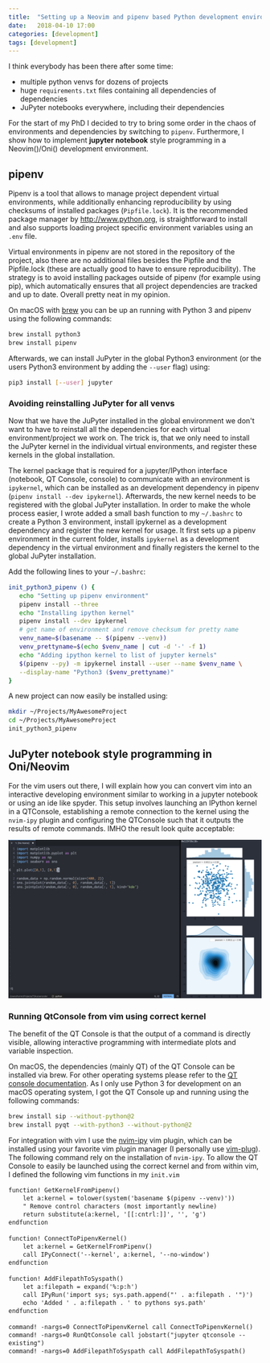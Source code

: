 ```yaml
---
title:  "Setting up a Neovim and pipenv based Python development environment"
date:   2018-04-10 17:00
categories: [development]
tags: [development]
---
```

I think everybody has been there after some time:

 * multiple python venvs for dozens of projects
 * huge `requirements.txt` files containing all dependencies of dependencies
 * JuPyter notebooks everywhere, including their dependencies

For the start of my PhD I decided to try to bring some order in the chaos of environments and dependencies by switching to `pipenv`. Furthermore, I show how to implement __jupyter notebook__ style programming in a Neovim()/Oni() development environment. 

## pipenv

Pipenv is a tool that allows to manage project dependent virtual environments, while additionally enhancing reproducibility by using checksums of installed packages (`Pipfile.lock`).
It is the recommended package manager by http://www.python.org, is straightforward to install and also supports loading project specific environment variables using an `.env` file.

Virtual environments in pipenv are not stored in the repository of the project, also there are no additional files besides the Pipfile and the Pipfile.lock (these are actually good to have to ensure reproducibility).
The strategy is to avoid installing packages outside of pipenv (for example using pip), which automatically ensures that all project dependencies are tracked and up to date. Overall pretty neat in my opinion.

On macOS with [brew](https://brew.sh/) you can be up an running with Python 3 and pipenv using the following commands:

```bash
brew install python3
brew install pipenv
```

Afterwards, we can install JuPyter in the global Python3 environment (or the users Python3 environment by adding the `--user` flag) using:

```bash
pip3 install [--user] jupyter
```

### Avoiding reinstalling JuPyter for all venvs

Now that we have the JuPyter installed in the global environment we don't want to have to reinstall all the dependencies for each virtual environment/project we work on.
The trick is, that we only need to install the JuPyter kernel in the individual virtual environments, and register these kernels in the global installation.

The kernel package that is required for a jupyter/IPython interface (notebook, QT Console, console) to communicate with an environment is `ipykernel`, which can be installed as an development dependency in pipenv (`pipenv install --dev ipykernel`).
Afterwards, the new kernel needs to be registered with the global JuPyter installation.
In order to make the whole process easier, I wrote added a small bash function to my `~/.bashrc` to create a Python 3 environment, install ipykernel as a development dependency and register the new kernel for usage.
It first sets up a pipenv environment in the current folder, installs `ipykernel` as a development dependency in the virtual environment and finally registers the kernel to the global JuPyter installation.

Add the following lines to your `~/.bashrc`:
```bash
init_python3_pipenv () {
   echo "Setting up pipenv environment"
   pipenv install --three
   echo "Installing ipython kernel"
   pipenv install --dev ipykernel
   # get name of environment and remove checksum for pretty name
   venv_name=$(basename -- $(pipenv --venv))
   venv_prettyname=$(echo $venv_name | cut -d '-' -f 1)
   echo "Adding ipython kernel to list of jupyter kernels"
   $(pipenv --py) -m ipykernel install --user --name $venv_name \
   --display-name "Python3 ($venv_prettyname)"
}
```

A new project can now easily be installed using:

```bash
mkdir ~/Projects/MyAwesomeProject
cd ~/Projects/MyAwesomeProject
init_python3_pipenv
```

## JuPyter notebook style programming in Oni/Neovim

For the vim users out there, I will explain how you can convert vim into an interactive developing environment similar to working in a jupyter notebook or using an ide like spyder.
This setup involves launching an IPython kernel in a QTConsole, establishing a remote connection to the kernel using the `nvim-ipy` plugin and configuring the QTConsole such that it outputs the results of remote commands.
IMHO the result look quite acceptable:

![Screenshot of working environment](/assets/2018-04-10_Oni-and-QtConsole.png)

### Running QtConsole from vim using correct kernel
The benefit of the QT Console is that the output of a command is directly visible, allowing interactive programming with intermediate plots and variable inspection.

On macOS, the dependencies (mainly QT) of the QT Console can be installed via brew.
For other operating systems please refer to the [QT console documentation](https://qtconsole.readthedocs.io/en/stable/index.html).
As I only use Python 3 for development on an macOS operating system, I got the QT Console up and running using the following commands:

```bash
brew install sip --without-python@2
brew install pyqt --with-python3 --without-python@2
```

For integration with vim I use the [nvim-ipy](https://github.com/bfredl/nvim-ipy) vim plugin, which can be installed using your favorite vim plugin manager (I personally use [vim-plug](https://github.com/junegunn/vim-plug)).
The following command rely on the installation of `nvim-ipy`.
To allow the QT Console to easily be launched using the correct kernel and from within vim, I defined the following vim functions in my `init.vim`

```vimscript
function! GetKernelFromPipenv()
    let a:kernel = tolower(system('basename $(pipenv --venv)'))
    " Remove control characters (most importantly newline)
    return substitute(a:kernel, '[[:cntrl:]]', '', 'g')
endfunction

function! ConnectToPipenvKernel()
    let a:kernel = GetKernelFromPipenv()
    call IPyConnect('--kernel', a:kernel, '--no-window')
endfunction

function! AddFilepathToSyspath()
    let a:filepath = expand('%:p:h')
    call IPyRun('import sys; sys.path.append("' . a:filepath . '")')
    echo 'Added ' . a:filepath . ' to pythons sys.path'
endfunction

command! -nargs=0 ConnectToPipenvKernel call ConnectToPipenvKernel()
command! -nargs=0 RunQtConsole call jobstart("jupyter qtconsole --existing")
command! -nargs=0 AddFilepathToSyspath call AddFilepathToSyspath()
```


